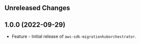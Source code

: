 Unreleased Changes
------------------

1.0.0 (2022-09-29)
------------------

* Feature - Initial release of `aws-sdk-migrationhuborchestrator`.


